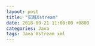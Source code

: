 ```yaml
---
layout: post
title: "实践Xstream"
date: 2018-09-21 11:08:00 +0800
categories: Java
tags: Java Xstream xml
---
```


